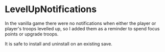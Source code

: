 # LevelUpNotifications
 In the vanilla game there were no notifications when either the player or player's troops levelled up, so I added them as a reminder to spend focus points or upgrade troops.

It is safe to install and uninstall on an existing save.
